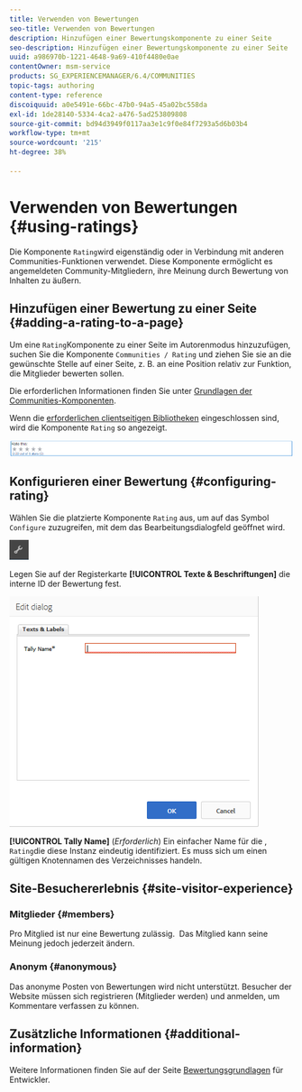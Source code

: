 ```yaml
---
title: Verwenden von Bewertungen
seo-title: Verwenden von Bewertungen
description: Hinzufügen einer Bewertungskomponente zu einer Seite
seo-description: Hinzufügen einer Bewertungskomponente zu einer Seite
uuid: a986970b-1221-4648-9a69-410f4480e0ae
contentOwner: msm-service
products: SG_EXPERIENCEMANAGER/6.4/COMMUNITIES
topic-tags: authoring
content-type: reference
discoiquuid: a0e5491e-66bc-47b0-94a5-45a02bc558da
exl-id: 1de28140-5334-4ca2-a476-5ad253809808
source-git-commit: bd94d3949f0117aa3e1c9f0e84f7293a5d6b03b4
workflow-type: tm+mt
source-wordcount: '215'
ht-degree: 38%

---
```


# Verwenden von Bewertungen {#using-ratings}

Die Komponente `Rating`wird eigenständig oder in Verbindung mit anderen Communities-Funktionen verwendet. Diese Komponente ermöglicht es angemeldeten Community-Mitgliedern, ihre Meinung durch Bewertung von Inhalten zu äußern.

## Hinzufügen einer Bewertung zu einer Seite {#adding-a-rating-to-a-page}

Um eine `Rating`Komponente zu einer Seite im Autorenmodus hinzuzufügen, suchen Sie die Komponente `Communities / Rating` und ziehen Sie sie an die gewünschte Stelle auf einer Seite, z. B. an eine Position relativ zur Funktion, die Mitglieder bewerten sollen.

Die erforderlichen Informationen finden Sie unter [Grundlagen der Communities-Komponenten](basics.md).

Wenn die [erforderlichen clientseitigen Bibliotheken](rating-basics.md#essentials-for-client-side) eingeschlossen sind, wird die Komponente `Rating` so angezeigt.

![chlimage_1-493](assets/chlimage_1-493.png)

## Konfigurieren einer Bewertung {#configuring-rating}

Wählen Sie die platzierte Komponente `Rating` aus, um auf das Symbol `Configure` zuzugreifen, mit dem das Bearbeitungsdialogfeld geöffnet wird.

![chlimage_1-494](assets/chlimage_1-494.png)

Legen Sie auf der Registerkarte **[!UICONTROL Texte &amp; Beschriftungen]** die interne ID der Bewertung fest.

![chlimage_1-495](assets/chlimage_1-495.png)

**[!UICONTROL Tally Name]**
 (*Erforderlich*) Ein einfacher Name für die ,  `Rating`die diese Instanz eindeutig identifiziert. Es muss sich um einen gültigen Knotennamen des Verzeichnisses handeln.

## Site-Besuchererlebnis  {#site-visitor-experience}

### Mitglieder {#members}

Pro Mitglied ist nur eine Bewertung zulässig.  Das Mitglied kann seine Meinung jedoch jederzeit ändern.

### Anonym {#anonymous}

Das anonyme Posten von Bewertungen wird nicht unterstützt. Besucher der Website müssen sich registrieren (Mitglieder werden) und anmelden, um Kommentare verfassen zu können.

## Zusätzliche Informationen {#additional-information}

Weitere Informationen finden Sie auf der Seite [Bewertungsgrundlagen](rating-basics.md) für Entwickler.
